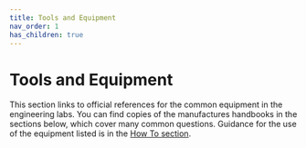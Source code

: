 ```yaml
---
title: Tools and Equipment
nav_order: 1
has_children: true
---
```


# Tools and Equipment

This section links to official references for the common equipment in the engineering labs. You can find copies of the manufactures handbooks in the sections below, which cover many common questions. Guidance for the use of the equipment listed is in the [How To section](/howto/tools).
